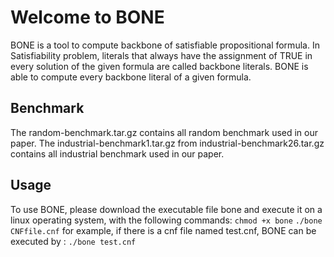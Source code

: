 # Welcome to BONE
BONE is a tool to compute backbone of satisfiable propositional formula.
In Satisfiability problem, literals that always have the assignment of TRUE in every solution of the given formula are called backbone literals. 
BONE is able to compute every backbone literal of a given formula.
## Benchmark
The random-benchmark.tar.gz contains all random benchmark used in our paper.
The industrial-benchmark1.tar.gz from industrial-benchmark26.tar.gz contains all industrial benchmark used in our paper.
## Usage
To use BONE, please download the executable file bone and execute it on a linux operating system, with the following commands:
    `chmod +x bone`
   `./bone CNFfile.cnf`
for example, if there is a cnf file named test.cnf, BONE can be executed  by :
    `./bone test.cnf`
